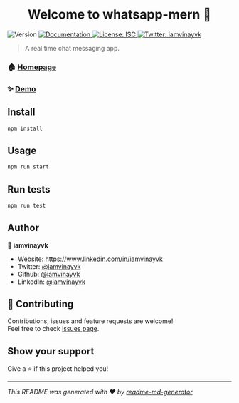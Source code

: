 <h1 align="center">Welcome to whatsapp-mern 👋</h1>
<p>
  <img alt="Version" src="https://img.shields.io/badge/version-0.1.0-blue.svg?cacheSeconds=2592000" />
  <a href="https://github.com/iamvinayvk/whatsapp-clone" target="_blank">
    <img alt="Documentation" src="https://img.shields.io/badge/documentation-yes-brightgreen.svg" />
  </a>
  <a href="#" target="_blank">
    <img alt="License: ISC" src="https://img.shields.io/badge/License-ISC-yellow.svg" />
  </a>
  <a href="https://twitter.com/iamvinayvk" target="_blank">
    <img alt="Twitter: iamvinayvk" src="https://img.shields.io/twitter/follow/iamvinayvk.svg?style=social" />
  </a>
</p>

> A real time chat messaging app.

### 🏠 [Homepage](https://whatsapp-mern-2fef1.firebaseapp.com/)

### ✨ [Demo](https://whatsapp-mern-2fef1.firebaseapp.com/)

## Install

```sh
npm install
```

## Usage

```sh
npm run start
```

## Run tests

```sh
npm run test
```

## Author

👤 **iamvinayvk**

* Website: https://www.linkedin.com/in/iamvinayvk
* Twitter: [@iamvinayvk](https://twitter.com/iamvinayvk)
* Github: [@iamvinayvk](https://github.com/iamvinayvk)
* LinkedIn: [@iamvinayvk](https://linkedin.com/in/iamvinayvk)

## 🤝 Contributing

Contributions, issues and feature requests are welcome!<br />Feel free to check [issues page](https://github.com/iamvinayvk/whatsapp-clone/issues). 

## Show your support

Give a ⭐️ if this project helped you!

***
_This README was generated with ❤️ by [readme-md-generator](https://github.com/kefranabg/readme-md-generator)_